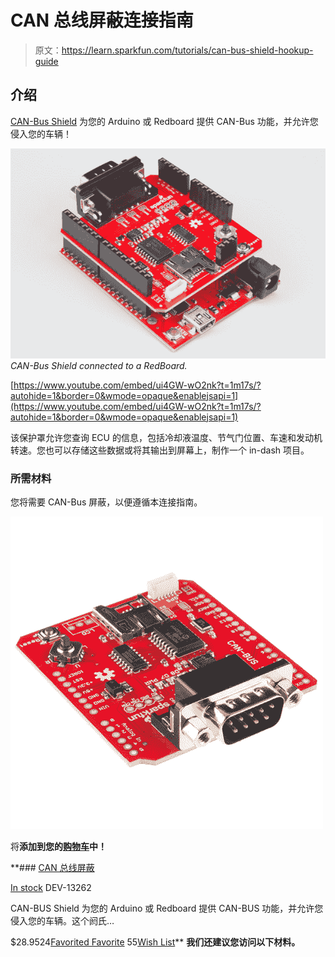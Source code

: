# CAN 总线屏蔽连接指南

> 原文：<https://learn.sparkfun.com/tutorials/can-bus-shield-hookup-guide>

## 介绍

[CAN-Bus Shield](https://www.sparkfun.com/products/13262) 为您的 Arduino 或 Redboard 提供 CAN-Bus 功能，并允许您侵入您的车辆！

[![CAN-Bus Shield](img/1928ee37fe56ef9a7adf0a6806a44eb8.png)](https://cdn.sparkfun.com/assets/learn_tutorials/3/8/0/BoardFullySoldered.jpg)*CAN-Bus Shield connected to a RedBoard.*

[https://www.youtube.com/embed/ui4GW-wO2nk?t=1m17s/?autohide=1&border=0&wmode=opaque&enablejsapi=1](https://www.youtube.com/embed/ui4GW-wO2nk?t=1m17s/?autohide=1&border=0&wmode=opaque&enablejsapi=1)

该保护罩允许您查询 ECU 的信息，包括冷却液温度、节气门位置、车速和发动机转速。您也可以存储这些数据或将其输出到屏幕上，制作一个 in-dash 项目。

### 所需材料

您将需要 CAN-Bus 屏蔽，以便遵循本连接指南。

[![CAN-BUS Shield](img/d32e5a3c94d842bb55b12e5be4347ba6.png)](https://www.sparkfun.com/products/13262) 

将**添加到您的[购物车](https://www.sparkfun.com/cart)中！**

 **### [CAN 总线屏蔽](https://www.sparkfun.com/products/13262)

[In stock](https://learn.sparkfun.com/static/bubbles/ "in stock") DEV-13262

CAN-BUS Shield 为您的 Arduino 或 Redboard 提供 CAN-BUS 功能，并允许您侵入您的车辆。这个阏氏…

$28.9524[Favorited Favorite](# "Add to favorites") 55[Wish List](# "Add to wish list")** **我们还建议您访问以下材料。**